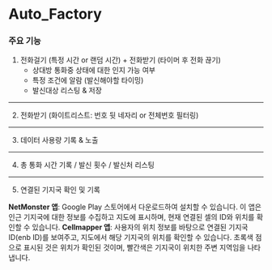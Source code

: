 # Auto_Factory
### 주요 기능
1. 전화걸기 (특정 시간 or 랜덤 시간) + 전화받기 (타이머 후 전화 끊기)
    - 상대방 통화중 상태에 대한 인지 가능 여부
    - 특정 조건에 알람 (발신해야할 타이밍)
    - 발신대상 리스팅 & 저장
---
2. 전화받기 (화이트리스트: 번호 뒷 네자리 or 전체번호 필터링)
---
3. 데이터 사용량 기록 & 노출
---
4. 총 통화 시간 기록 / 발신 횟수 / 발신처 리스팅
---
5. 연결된 기지국 확인 및 기록 

**NetMonster 앱**: Google Play 스토어에서 다운로드하여 설치할 수 있습니다. 이 앱은 인근 기지국에 대한 정보를 수집하고 지도에 표시하며, 현재 연결된 셀의 ID와 위치를 확인할 수 있습니다. 
**Cellmapper 앱**: 사용자의 위치 정보를 바탕으로 연결된 기지국 ID(enb ID)를 보여주고, 지도에서 해당 기지국의 위치를 확인할 수 있습니다. 초록색 점으로 표시된 것은 위치가 확인된 것이며, 빨간색은 기지국이 위치한 주변 지역임을 나타냅니다.